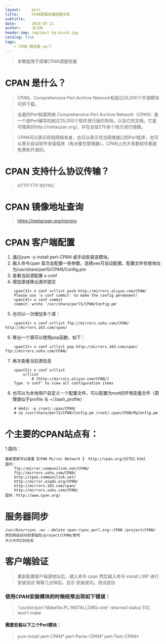 ```yaml
---
layout:     post
title:      CPAN源服务器搭建文档
subtitle:   
date:       2018-07-11
author:     JKJUN
header-img: img/post-bg-miui6.jpg
catalog: true
tags:
    - CPAN 服务器 perl
---
```


> 本教程用于搭建CPAN源服务器

# CPAN 是什么？
> CPAN，Comprehensive Perl Archive Network有超过25,000个开源模块可供下载。

> 全面的Perl档案网络 Comprehensive Perl Archive Network（CPAN）是一个由Perl编写的超过25,000个软件发行版的存档，以及它的文档。它是可搜索的http://metacpan.org/，并在全球270多个地方进行镜像。

> CPAN可以表示存档网络本身，也可以表示充当网络接口的Perl程序，也可以表示自动软件安装程序（有点像包管理器）。CPAN上的大多数软件都是免费和开源的。

# CPAN 支持什么协议传输？
> HTTP  FTP  RSYNC

# CPAN 镜像地址查询
> https://metacpan.org/mirrors

# CPAN 客户端配置
1. 通过yum -y install perl-CPAN 或手动安装该模块。
2. 输入命令cpan 首次会配置一些参数，选择yes可自动配置，配置文件存放地址为/usr/share/perl5/CPAN/Config.pm
3. 查看当前源配置 o conf
4. 增加源或移出源并提交
```
    cpan[3]> o conf urllist push http://mirrors.aliyun.com/CPAN/
    Please use 'o conf commit' to make the config permanent!
    cpan[4]> o conf commit
    commit: wrote '/usr/share/perl5/CPAN/Config.pm'
```
5. 也可以一次增加多个源：
```
    cpan[4]> o conf urllist ftp://mirrors.sohu.com/CPAN/ http://mirrors.163.com/cpan/
```
6. 移出一个源可以使用pop函数，如下：
```
    cpan[3]> o conf urllist pop http://mirrors.163.com/cpan/ ftp://mirrors.sohu.com/CPAN/
```
7. 再次查看当前源信息
```
    cpan[5]> o conf urllist
        urllist
            0 [http://mirrors.aliyun.com/CPAN/]
    Type 'o conf' to view all configuration items
```
8. 也可以为本地用户自定义一个配置文件，可以配置为root的环境变量文件（原理类似于profile 与 ~/.bash_profile）
```
    # mkdir -p /root/.cpan/CPAN/
    # cp /usr/share/perl5/CPAN/Config.pm /root/.cpan/CPAN/MyConfig.pm
```
# 个主要的CPAN站点有：
1.国内：
```
最新更新可以查看【CPAN Mirror Network 】 http://cpan.org/SITES.html
国内：
    ftp://mirror.communilink.net/CPAN/
    ftp://mirrors.sohu.com/CPAN/
    http://cpan.communilink.net/
    http://mirror.osqdu.org/CPAN/
    http://mirrors.163.com/cpan/
    http://mirrors.sohu.com/CPAN/
国外：http://www.cpan.org/
```
# 服务器同步
```
/usr/bin/rsync -av --delete cpan-rsync.perl.org::CPAN /project/CPAN/
然后网站访问目录指向/project/CPAN/即可
大小大约23G左右
```
# 客户端验证
> 重新配置客户端源地址后，键入命令 cpan
> 然后输入命令 install LWP 进行安装测试
> 稍等几分钟后，显示 安装成功。测试成功
>
### 使用CPAN安装模块的时候经常出现如下错误：
> '/usr/bin/perl Makefile.PL INSTALLDIRS=site' returned status 512, won't make
#### 需要安装以下三个Perl模块：
> yum install perl-CPAN* perl-Parse-CPAN* perl-Test-CPAN*